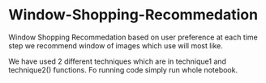 # Window-Shopping-Recommedation
Window Shopping Recommedation based on user preference at each time step we recommend window of images which use will most like.

We have used 2 different techniques which are in technique1 and technique2() functions. 
Fo running code simply run whole notebook.
